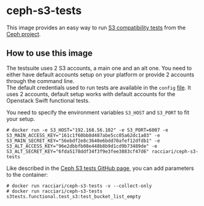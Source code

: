# ceph-s3-tests

This image provides an easy way to run [S3 compatibility tests](https://github.com/ceph/s3-tests) from the [Ceph project](http://ceph.com).

## How to use this image

The testsuite uses 2 S3 accounts, a main one and an alt one. You need to either have default accounts setup on your platform or provide 2 accounts through the command line.  
The default credentials used to run tests are available in the `config` [file](https://github.com/racciari/dockerfiles/blob/master/ceph-s3-tests/config).  It uses 2 accounts, default setup works with default accounts for the Openstack Swift functional tests.  

You need to specify the environment variables `S3_HOST` and `S3_PORT` to fit your setup.  

```console
# docker run -e S3_HOST="192.168.56.102" -e S3_PORT=6007 -e S3_MAIN_ACCESS_KEY="161c1f60bb8d487abe5cc05a62dc1a03" -e S3_MAIN_SECRET_KEY="56ebdf2e8c3640e6bdd70afef12dfdb1" -e S3_ALT_ACCESS_KEY="96e2dbbfb08e448b8b9d1cd9b73489de" -e S3_ALT_SECRET_KEY="6fda5178ddf34f3f9e3fee3883cf47d6" racciari/ceph-s3-tests
```

Like described in the [Ceph S3 tests GitHub page](https://github.com/ceph/s3-tests), you can add parameters to the container:  

```console
# docker run racciari/ceph-s3-tests -v --collect-only  
# docker run racciari/ceph-s3-tests s3tests.functional.test_s3:test_bucket_list_empty
```
